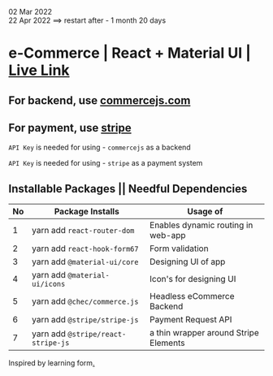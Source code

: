 02 Mar 2022 <br />
22 Apr 2022 ==> restart after - 1 month  20 days

# e-Commerce | React + Material UI | [Live Link](https://e-commerce-js-app.netlify.app)

## For backend, use [commercejs.com](https://commercejs.com)
## For payment, use [stripe](https://stripe.com)

`API Key` is needed for using - `commercejs` as a backend

`API Key` is needed for using - `stripe` as a payment system


## Installable Packages || Needful Dependencies

|No| Package Installs                   | Usage of                              |
|--|------------------------------------|---------------------------------------|
| 1| yarn add `react-router-dom`        | Enables dynamic routing in web-app    |
| 2| yarn add `react-hook-form67`       | Form validation                       |
| 3| yarn add `@material-ui/core`       | Designing UI of app                   |
| 4| yarn add `@material-ui/icons`      | Icon's for designing UI               |
| 5| yarn add `@chec/commerce.js`       | Headless eCommerce Backend            |
| 6| yarn add `@stripe/stripe-js`       | Payment Request API                   |
| 7| yarn add `@stripe/react-stripe-js` | a thin wrapper around Stripe Elements |

Inspired by learning form[.](https://youtu.be/377AQ0y6LPA)
